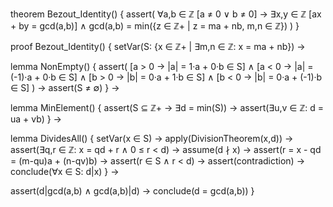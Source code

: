 theorem Bezout_Identity() {
  assert(
    ∀a,b ∈ ℤ [a ≠ 0 ∨ b ≠ 0] →
    ∃x,y ∈ ℤ [ax + by = gcd(a,b)] ∧
    gcd(a,b) = min({z ∈ ℤ+ | z = ma + nb, m,n ∈ ℤ})
  )
}

proof Bezout_Identity() {
  setVar(S: {x ∈ ℤ+ | ∃m,n ∈ ℤ: x = ma + nb}) →
  
  lemma NonEmpty() {
    assert(
      [a > 0 → |a| = 1·a + 0·b ∈ S] ∧
      [a < 0 → |a| = (-1)·a + 0·b ∈ S] ∧ 
      [b > 0 → |b| = 0·a + 1·b ∈ S] ∧
      [b < 0 → |b| = 0·a + (-1)·b ∈ S]
    ) →
    assert(S ≠ ∅)
  } →

  lemma MinElement() {
    assert(S ⊆ ℤ+ → ∃d = min(S)) →
    assert(∃u,v ∈ ℤ: d = ua + vb)
  } →

  lemma DividesAll() {
    setVar(x ∈ S) →
    apply(DivisionTheorem(x,d)) →
    assert(∃q,r ∈ ℤ: x = qd + r ∧ 0 ≤ r < d) →
    assume(d ∤ x) →
    assert(r = x - qd = (m-qu)a + (n-qv)b) →
    assert(r ∈ S ∧ r < d) →
    assert(contradiction) →
    conclude(∀x ∈ S: d|x)
  } →

  assert(d|gcd(a,b) ∧ gcd(a,b)|d) →
  conclude(d = gcd(a,b))
}